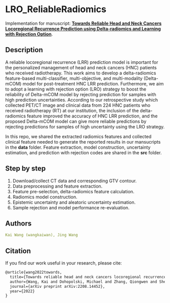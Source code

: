 # LRO_ReliableRadiomics
Implementation for manuscript: [**Towards Reliable Head and Neck Cancers Locoregional Recurrence Prediction using Delta-radiomics and Learning with Rejection Option**](https://arxiv.org/abs/2208.14452).

## Description
A reliable locoregional recurrence (LRR) prediction model is important for the personalized management of head and neck cancers (HNC) patients who received radiotherapy. This work aims to develop a delta-radiomics feature-based multi-classifier, multi-objective, and multi-modality (Delta-mCOM) model for post-treatment HNC LRR prediction. Furthermore, we aim to adopt a learning with rejection option (LRO) strategy to boost the reliability of Delta-mCOM model by rejecting prediction for samples with high prediction uncertainties. According to our retrospective study which collected PET/CT image and clinical data from 224 HNC patients who received radiotherapy (RT) at our institution, the inclusion of the delta-radiomics feature improved the accuracy of HNC LRR prediction, and the proposed Delta-mCOM model can give more reliable predictions by rejecting predictions for samples of high uncertainty using the LRO strategy.

In this repo, we shared the extracted radiomics features and collected clinical feature needed to generate the reported results in our mansucripts in the **data** folder. Feature extraction, model construction, uncertainty estimation, and prediction with rejection codes are shared in the **src** folder.


## Step by step
1. Download/collect CT data and corresponding GTV contour.
2. Data preprocessing and feature extraction.
3. Feature pre-selection, delta-radiomics feature calculation.
4. Radiomics model construction.
5. Epistemic uncertainty and aleatoric uncertainty estimation.
6. Sample rejection and model performance re-evaluation.


## Authors
```yaml
Kai Wang (wangkaiwan), Jing Wang
```
## Citation

If you find our work useful in your research, please cite:

```latex
@article{wang2022towards,
  title={Towards reliable head and neck cancers locoregional recurrence prediction using delta-radiomics and learning with rejection option},
  author={Wang, Kai and Dohopolski, Michael and Zhang, Qiongwen and Sher, David and Wang, Jing},
  journal={arXiv preprint arXiv:2208.14452},
  year={2022}
}
```
